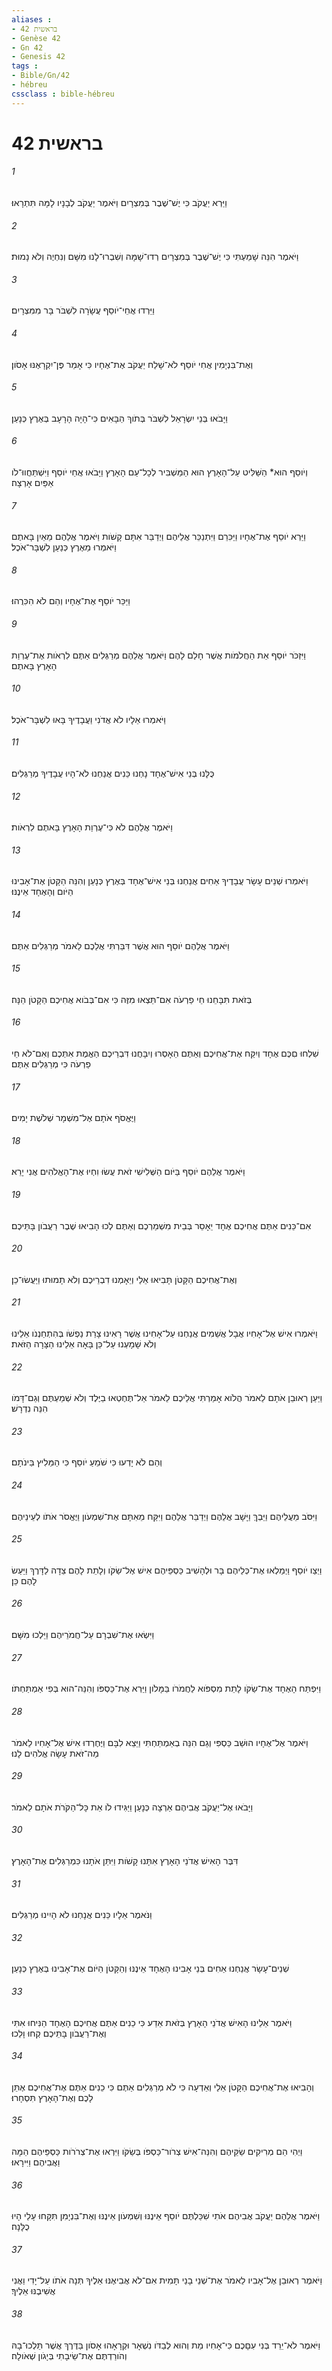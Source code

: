 ```yaml
---
aliases : 
- בראשית 42
- Genèse 42
- Gn 42
- Genesis 42
tags : 
- Bible/Gn/42
- hébreu
cssclass : bible-hébreu
---
```


# בראשית 42

###### 1
וַיַּרְא יַעֲקֹב כִּי יֶשׁ־שֶׁבֶר בְּמִצְרָיִם וַיֹּאמֶר יַעֲקֹב לְבָנָיו לָמָּה תִּתְרָאוּ׃
###### 2
וַיֹּאמֶר הִנֵּה שָׁמַעְתִּי כִּי יֶשׁ־שֶׁבֶר בְּמִצְרָיִם רְדוּ־שָׁמָּה וְשִׁבְרוּ־לָנוּ מִשָּׁם וְנִחְיֶה וְלֹא נָמוּת׃
###### 3
וַיֵּרְדוּ אֲחֵי־יֹוסֵף עֲשָׂרָה לִשְׁבֹּר בָּר מִמִּצְרָיִם׃
###### 4
וְאֶת־בִּנְיָמִין אֲחִי יֹוסֵף לֹא־שָׁלַח יַעֲקֹב אֶת־אֶחָיו כִּי אָמַר פֶּן־יִקְרָאֶנּוּ אָסֹון׃
###### 5
וַיָּבֹאוּ בְּנֵי יִשְׂרָאֵל לִשְׁבֹּר בְּתֹוךְ הַבָּאִים כִּי־הָיָה הָרָעָב בְּאֶרֶץ כְּנָעַן׃
###### 6
וְיֹוסֵף הוּא* הַשַּׁלִּיט עַל־הָאָרֶץ הוּא הַמַּשְׁבִּיר לְכָל־עַם הָאָרֶץ וַיָּבֹאוּ אֲחֵי יֹוסֵף וַיִּשְׁתַּחֲווּ־לֹו אַפַּיִם אָרְצָה׃
###### 7
וַיַּרְא יֹוסֵף אֶת־אֶחָיו וַיַּכִּרֵם וַיִּתְנַכֵּר אֲלֵיהֶם וַיְדַבֵּר אִתָּם קָשֹׁות וַיֹּאמֶר אֲלֵהֶם מֵאַיִן בָּאתֶם וַיֹּאמְרוּ מֵאֶרֶץ כְּנַעַן לִשְׁבָּר־אֹכֶל׃
###### 8
וַיַּכֵּר יֹוסֵף אֶת־אֶחָיו וְהֵם לֹא הִכִּרֻהוּ׃
###### 9
וַיִּזְכֹּר יֹוסֵף אֵת הַחֲלֹמֹות אֲשֶׁר חָלַם לָהֶם וַיֹּאמֶר אֲלֵהֶם מְרַגְּלִים אַתֶּם לִרְאֹות אֶת־עֶרְוַת הָאָרֶץ בָּאתֶם׃
###### 10
וַיֹּאמְרוּ אֵלָיו לֹא אֲדֹנִי וַעֲבָדֶיךָ בָּאוּ לִשְׁבָּר־אֹכֶל׃
###### 11
כֻּלָּנוּ בְּנֵי אִישׁ־אֶחָד נָחְנוּ כֵּנִים אֲנַחְנוּ לֹא־הָיוּ עֲבָדֶיךָ מְרַגְּלִים׃
###### 12
וַיֹּאמֶר אֲלֵהֶם לֹא כִּי־עֶרְוַת הָאָרֶץ בָּאתֶם לִרְאֹות׃
###### 13
וַיֹּאמְרוּ שְׁנֵים עָשָׂר עֲבָדֶיךָ אַחִים אֲנַחְנוּ בְּנֵי אִישׁ־אֶחָד בְּאֶרֶץ כְּנָעַן וְהִנֵּה הַקָּטֹן אֶת־אָבִינוּ הַיֹּום וְהָאֶחָד אֵינֶנּוּ׃
###### 14
וַיֹּאמֶר אֲלֵהֶם יֹוסֵף הוּא אֲשֶׁר דִּבַּרְתִּי אֲלֵכֶם לֵאמֹר מְרַגְּלִים אַתֶּם׃
###### 15
בְּזֹאת תִּבָּחֵנוּ חֵי פַרְעֹה אִם־תֵּצְאוּ מִזֶּה כִּי אִם־בְּבֹוא אֲחִיכֶם הַקָּטֹן הֵנָּה׃
###### 16
שִׁלְחוּ םִכֶּם אֶחָד וְיִקַּח אֶת־אֲחִיכֶם וְאַתֶּם הֵאָסְרוּ וְיִבָּחֲנוּ דִּבְרֵיכֶם הַאֱמֶת אִתְּכֶם וְאִם־לֹא חֵי פַרְעֹה כִּי מְרַגְּלִים אַתֶּם׃
###### 17
וַיֶּאֱסֹף אֹתָם אֶל־מִשְׁמָר שְׁלֹשֶׁת יָמִים׃
###### 18
וַיֹּאמֶר אֲלֵהֶם יֹוסֵף בַּיֹּום הַשְּׁלִישִׁי זֹאת עֲשׂוּ וִחְיוּ אֶת־הָאֱלֹהִים אֲנִי יָרֵא׃
###### 19
אִם־כֵּנִים אַתֶּם אֲחִיכֶם אֶחָד יֵאָסֵר בְּבֵית מִשְׁמַרְכֶם וְאַתֶּם לְכוּ הָבִיאוּ שֶׁבֶר רַעֲבֹון בָּתֵּיכֶם׃
###### 20
וְאֶת־אֲחִיכֶם הַקָּטֹן תָּבִיאוּ אֵלַי וְיֵאָמְנוּ דִבְרֵיכֶם וְלֹא תָמוּתוּ וַיַּעֲשׂוּ־כֵן׃
###### 21
וַיֹּאמְרוּ אִישׁ אֶל־אָחִיו אֲבָל אֲשֵׁמִים אֲנַחְנוּ עַל־אָחִינוּ אֲשֶׁר רָאִינוּ צָרַת נַפְשֹׁו בְּהִתְחַנְנֹו אֵלֵינוּ וְלֹא שָׁמָעְנוּ עַל־כֵּן בָּאָה אֵלֵינוּ הַצָּרָה הַזֹּאת׃
###### 22
וַיַּעַן רְאוּבֵן אֹתָם לֵאמֹר הֲלֹוא אָמַרְתִּי אֲלֵיכֶם לֵאמֹר אַל־תֶּחֶטְאוּ בַיֶּלֶד וְלֹא שְׁמַעְתֶּם וְגַם־דָּמֹו הִנֵּה נִדְרָשׁ׃
###### 23
וְהֵם לֹא יָדְעוּ כִּי שֹׁמֵעַ יֹוסֵף כִּי הַמֵּלִיץ בֵּינֹתָם׃
###### 24
וַיִּסֹּב מֵעֲלֵיהֶם וַיֵּבְךְּ וַיָּשָׁב אֲלֵהֶם וַיְדַבֵּר אֲלֵהֶם וַיִּקַּח מֵאִתָּם אֶת־שִׁמְעֹון וַיֶּאֱסֹר אֹתֹו לְעֵינֵיהֶם׃
###### 25
וַיְצַו יֹוסֵף וַיְמַלְאוּ אֶת־כְּלֵיהֶם בָּר וּלְהָשִׁיב כַּסְפֵּיהֶם אִישׁ אֶל־שַׂקֹּו וְלָתֵת לָהֶם צֵדָה לַדָּרֶךְ וַיַּעַשׂ לָהֶם כֵּן׃
###### 26
וַיִּשְׂאוּ אֶת־שִׁבְרָם עַל־חֲמֹרֵיהֶם וַיֵּלְכוּ מִשָּׁם׃
###### 27
וַיִּפְתַּח הָאֶחָד אֶת־שַׂקֹּו לָתֵת מִסְפֹּוא לַחֲמֹרֹו בַּמָּלֹון וַיַּרְא אֶת־כַּסְפֹּו וְהִנֵּה־הוּא בְּפִי אַמְתַּחְתֹּו׃
###### 28
וַיֹּאמֶר אֶל־אֶחָיו הוּשַׁב כַּסְפִּי וְגַם הִנֵּה בְאַמְתַּחְתִּי וַיֵּצֵא לִבָּם וַיֶּחֶרְדוּ אִישׁ אֶל־אָחִיו לֵאמֹר מַה־זֹּאת עָשָׂה אֱלֹהִים לָנוּ׃
###### 29
וַיָּבֹאוּ אֶל־יַעֲקֹב אֲבִיהֶם אַרְצָה כְּנָעַן וַיַּגִּידוּ לֹו אֵת כָּל־הַקֹּרֹת אֹתָם לֵאמֹר׃
###### 30
דִּבֶּר הָאִישׁ אֲדֹנֵי הָאָרֶץ אִתָּנוּ קָשֹׁות וַיִּתֵּן אֹתָנוּ כִּמְרַגְּלִים אֶת־הָאָרֶץ׃
###### 31
וַנֹּאמֶר אֵלָיו כֵּנִים אֲנָחְנוּ לֹא הָיִינוּ מְרַגְּלִים׃
###### 32
שְׁנֵים־עָשָׂר אֲנַחְנוּ אַחִים בְּנֵי אָבִינוּ הָאֶחָד אֵינֶנּוּ וְהַקָּטֹן הַיֹּום אֶת־אָבִינוּ בְּאֶרֶץ כְּנָעַן׃
###### 33
וַיֹּאמֶר אֵלֵינוּ הָאִישׁ אֲדֹנֵי הָאָרֶץ בְּזֹאת אֵדַע כִּי כֵנִים אַתֶּם אֲחִיכֶם הָאֶחָד הַנִּיחוּ אִתִּי וְאֶת־רַעֲבֹון בָּתֵּיכֶם קְחוּ וָלֵכוּ׃
###### 34
וְהָבִיאוּ אֶת־אֲחִיכֶם הַקָּטֹן אֵלַי וְאֵדְעָה כִּי לֹא מְרַגְּלִים אַתֶּם כִּי כֵנִים אַתֶּם אֶת־אֲחִיכֶם אֶתֵּן לָכֶם וְאֶת־הָאָרֶץ תִּסְחָרוּ׃
###### 35
וַיְהִי הֵם מְרִיקִים שַׂקֵּיהֶם וְהִנֵּה־אִישׁ צְרֹור־כַּסְפֹּו בְּשַׂקֹּו וַיִּרְאוּ אֶת־צְרֹרֹות כַּסְפֵּיהֶם הֵמָּה וַאֲבִיהֶם וַיִּירָאוּ׃
###### 36
וַיֹּאמֶר אֲלֵהֶם יַעֲקֹב אֲבִיהֶם אֹתִי שִׁכַּלְתֶּם יֹוסֵף אֵינֶנּוּ וְשִׁמְעֹון אֵינֶנּוּ וְאֶת־בִּנְיָמִן תִּקָּחוּ עָלַי הָיוּ כֻלָּנָה׃
###### 37
וַיֹּאמֶר רְאוּבֵן אֶל־אָבִיו לֵאמֹר אֶת־שְׁנֵי בָנַי תָּמִית אִם־לֹא אֲבִיאֶנּוּ אֵלֶיךָ תְּנָה אֹתֹו עַל־יָדִי וַאֲנִי אֲשִׁיבֶנּוּ אֵלֶיךָ׃
###### 38
וַיֹּאמֶר לֹא־יֵרֵד בְּנִי עִםָּכֶם כִּי־אָחִיו מֵת וְהוּא לְבַדֹּו נִשְׁאָר וּקְרָאָהוּ אָסֹון בַּדֶּרֶךְ אֲשֶׁר תֵּלְכוּ־בָהּ וְהֹורַדְתֶּם אֶת־שֵׂיבָתִי בְּיָגֹון שְׁאֹולָה׃
